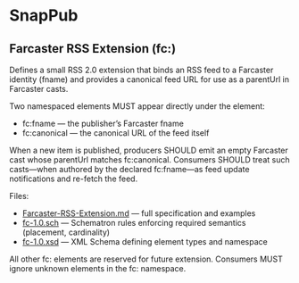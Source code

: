 # SnapPub

## Farcaster RSS Extension (fc:)

Defines a small RSS 2.0 extension that binds an RSS feed to a Farcaster identity (fname) and provides a canonical feed URL for use as a parentUrl in Farcaster casts.

Two namespaced elements MUST appear directly under the <channel> element:
- fc:fname — the publisher’s Farcaster fname
- fc:canonical — the canonical URL of the feed itself

When a new item is published, producers SHOULD emit an empty Farcaster cast whose parentUrl matches fc:canonical. Consumers SHOULD treat such casts—when authored by the declared fc:fname—as feed update notifications and re-fetch the feed.

Files:
- [Farcaster-RSS-Extension.md](Farcaster-RSS-Extension.md) — full specification and examples
- [fc-1.0.sch](fc-1.0.sch) — Schematron rules enforcing required semantics (placement, cardinality)
- [fc-1.0.xsd](fc-1.0.xsd) — XML Schema defining element types and namespace

All other fc: elements are reserved for future extension. Consumers MUST ignore unknown elements in the fc: namespace.
